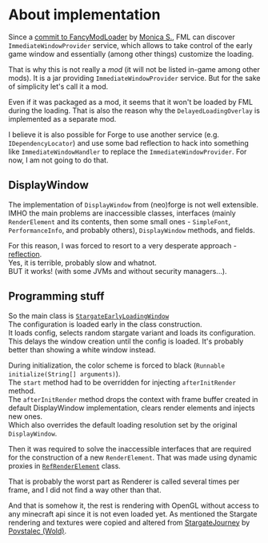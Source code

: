 # About implementation

Since
a [commit to FancyModLoader](https://github.com/NeoForged/FancyModLoader/commit/d492af572239803b10d1769027d661b14811161f)
by [Monica S.](https://github.com/FiniteReality), FML can discover
`ImmediateWindowProvider` service, which allows to take control of the early game window and essentially (among other
things)
customize the loading.

That is why this is not really a _mod_ (it will not be listed in-game among other mods).
It is a jar providing `ImmediateWindowProvider` service.
But for the sake of simplicity let's call it a mod.

Even if it was packaged as a mod, it seems that it won't be loaded by FML during the loading.
That is also the reason why the `DelayedLoadingOverlay` is implemented as a separate mod.

I believe it is also possible for Forge to use another service (e.g. `IDependencyLocator`)
and use some bad reflection to hack into something like `ImmediateWindowHandler` to replace the
`ImmediateWindowProvider`.
For now, I am not going to do that.

## DisplayWindow

The implementation of `DisplayWindow` from (neo)forge is not well extensible.  
IMHO the main problems are inaccessible classes, interfaces (mainly `RenderElement` and its contents, then some small
ones - `SimpleFont`, `PerformanceInfo`, and probably others),
`DisplayWindow` methods, and fields.

For this reason, I was forced to resort to a very desperate
approach - [reflection](https://github.com/lukaskabc/StargateEarlyLoading/tree/main/src/main/java/cz/lukaskabc/minecraft/mod_loader/loading/stargate_early_loading/reflection).  
Yes, it is terrible, probably slow and whatnot.  
BUT it works! (with some JVMs and without security managers...).

## Programming stuff

So the main class is
[
`StargateEarlyLoadingWindow`](https://github.com/lukaskabc/StargateEarlyLoading/blob/main/src/main/java/cz/lukaskabc/minecraft/mod_loader/loading/stargate_early_loading/StargateEarlyLoadingWindow.java)  
The configuration is loaded early in the class construction.  
It loads config, selects random stargate variant and loads its configuration.  
This delays the window creation until the config is loaded.
It's probably better than showing a white window instead.

During initialization, the color scheme is forced to black (`Runnable initialize(String[] arguments)`).  
The `start` method had to be overridden for injecting `afterInitRender` method.  
The `afterInitRender` method drops the context with frame buffer created in default DisplayWindow implementation,
clears render elements and injects new ones.   
Which also overrides the default loading resolution set by the original `DisplayWindow`.

Then it was required to solve the inaccessible interfaces that are required for the construction of a new
`RenderElement`.
That was made using dynamic proxies in [
`RefRenderElement`](https://github.com/lukaskabc/StargateEarlyLoading/blob/main/src/main/java/cz/lukaskabc/minecraft/mod_loader/loading/stargate_early_loading/reflection/RefRenderElement.java)
class.

That is probably the worst part as Renderer is called several times per frame,
and I did not find a way other than that.

And that is somehow it, the rest is rendering with OpenGL without access to any minecraft api since it is not even
loaded yet.
As mentioned the Stargate rendering and textures were copied and altered from
[StargateJourney](https://github.com/Povstalec/StargateJourney) by [Povstalec (Wold)](https://github.com/Povstalec).
